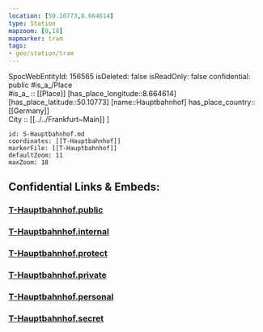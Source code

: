 ```yaml
---
location: [50.10773,8.664614] 
type: Station 
mapzoom: [8,18] 
mapmarker: tram 
tags:
- geo/station/tram
---
```

SpocWebEntityId: 156565
isDeleted: false
isReadOnly: false
confidential: public
#is_a_/Place  
#is_a_ :: [[Place]] 
[has_place_longitude::8.664614] 
[has_place_latitude::50.10773] 
[name::Hauptbahnhof] 
has_place_country:: [[Germany]]  
City :: [[../../Frankfurt~Main]] ] 


```leaflet
id: S-Hauptbahnhof.md
coordinates: [[T-Hauptbahnhof]] 
markerFile: [[T-Hauptbahnhof]] 
defaultZoom: 11 
maxZoom: 18
```


## Confidential Links & Embeds: 

### [T-Hauptbahnhof.public](/_public/\Earth\Continent\Europe\Europe~Central\Germany\Germany~West\Hessen\counties~Hessen\Frankfurt~Main\Stations-FFM~TT-Hauptbahnhof.public.md) 

### [T-Hauptbahnhof.internal](/_internal/\Earth\Continent\Europe\Europe~Central\Germany\Germany~West\Hessen\counties~Hessen\Frankfurt~Main\Stations-FFM~TT-Hauptbahnhof.internal.md) 

### [T-Hauptbahnhof.protect](/_protect/\Earth\Continent\Europe\Europe~Central\Germany\Germany~West\Hessen\counties~Hessen\Frankfurt~Main\Stations-FFM~TT-Hauptbahnhof.protect.md) 

### [T-Hauptbahnhof.private](/_private/\Earth\Continent\Europe\Europe~Central\Germany\Germany~West\Hessen\counties~Hessen\Frankfurt~Main\Stations-FFM~TT-Hauptbahnhof.private.md) 

### [T-Hauptbahnhof.personal](/_personal/\Earth\Continent\Europe\Europe~Central\Germany\Germany~West\Hessen\counties~Hessen\Frankfurt~Main\Stations-FFM~TT-Hauptbahnhof.personal.md) 

### [T-Hauptbahnhof.secret](/_secret/\Earth\Continent\Europe\Europe~Central\Germany\Germany~West\Hessen\counties~Hessen\Frankfurt~Main\Stations-FFM~TT-Hauptbahnhof.secret.md)

